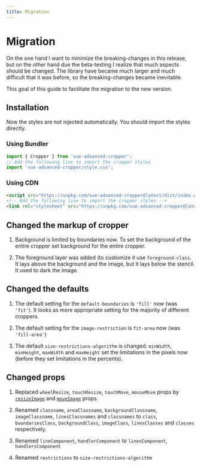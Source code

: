 ```yaml
---
title: Migration
---
```


# Migration

On the one hand I want to minimize the breaking-changes in this release, but on the other hand
due the beta-testing I realize that much aspects should be changed. The library have became
much larger and much difficult that it was before, so the breaking-changes became inevitable.

This goal of this guide to facilitate the migration to the new version.

## Installation

Now the styles are not injected automatically. You should import the styles directly.

### Using Bundler

```js
import { Cropper } from 'vue-advanced-cropper';
// Add the following line to import the cropper styles
import 'vue-advanced-cropper/style.css';
```

### Using CDN

```html
<script src="https://unpkg.com/vue-advanced-cropper@latest/dist/index.umd.js" />
<!-- Add the following line to import the cropper styles -->
<link rel="stylesheet" src="https://unpkg.com/vue-advanced-cropper@latest/dist/style.css" />
```

## Changed the markup of cropper

1. Background is limited by boundaries now. To set the background of the entire cropper set background for the entire cropper.

2. The foreground layer was added (to customize it use `foreground-class`. It lays above the background and the image, but it lays below the stencil. 
It used to dark the image.

## Changed the defaults

1. The default setting for the `default-boundaries` is `'fill'` now (was `'fit'`). It looks as more appropriate setting for the
majority of different croppers.

2. The default setting for the `image-restriction` is `fit-area` now (was `'fill-area'`)

3. The default `size-restrictions-algorithm` is changed: `minWidth`, `minHeight`, `maxWidth` and `maxHeight` set
the limitations in the pixels now (before they set limitations in the percents).

## Changed props

1. Replaced `wheelResize`, `touchResize`, `touchMove`, `mouseMove` props by [`resizeImage`](/components/cropper.html#resizeimage) and [`moveImage`](/components/cropper.html#moveImage) props.

2. Renamed `classname`, `areaClassname`, `backgroundClassname`, `imageClassname`, `linesClassnames` and `classnames` to `class`, `boundariesClass`, `backgroundClass`, `imageClass`, `linesClasses` and `classes` respectively.

3. Renamed `lineComponent`, `handlerComponent` to `linesComponent`, `handlersComponent`

4. Renamed `restrictions` to `size-restrictions-algorithm`

